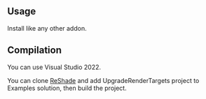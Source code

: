 ## Usage

Install like any other addon.

## Compilation

You can use Visual Studio 2022.

You can clone [ReShade](https://github.com/crosire/reshade) and add UpgradeRenderTargets project to Examples solution, then build the project.

